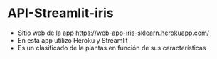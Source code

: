 # API-Streamlit-iris
- Sitio web de la app https://web-app-iris-sklearn.herokuapp.com/
- En esta app utilizo Heroku y Streamlit
- Es un clasificado de la plantas en función de sus características
